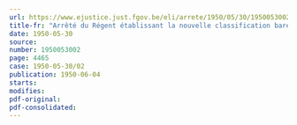 ```yaml
---
url: https://www.ejustice.just.fgov.be/eli/arrete/1950/05/30/1950053002/justel
title-fr: "Arrêté du Régent établissant la nouvelle classification barémique et modifiant le cadre organique du département, par application des dispositions de l'arrêté du Régent du 9 février 1948"
date: 1950-05-30
source:
number: 1950053002
page: 4465
case: 1950-05-30/02
publication: 1950-06-04
starts:
modifies:
pdf-original:
pdf-consolidated:
---
```


